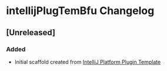 <!-- Keep a Changelog guide -> https://keepachangelog.com -->

# intellijPlugTemBfu Changelog

## [Unreleased]
### Added
- Initial scaffold created from [IntelliJ Platform Plugin Template](https://github.com/JetBrains/intellij-platform-plugin-template)
